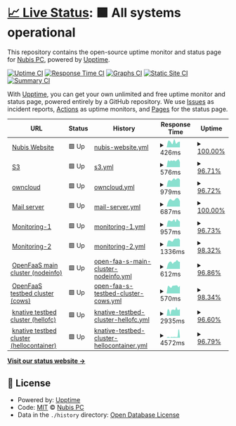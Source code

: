 # [📈 Live Status](https://uptime.nephos.gr): <!--live status--> **🟩 All systems operational**

This repository contains the open-source uptime monitor and status page for [Nubis PC](https://uptime.nephos.gr), powered by [Upptime](https://github.com/upptime/upptime).

[![Uptime CI](https://github.com/nubispc/upptime/workflows/Uptime%20CI/badge.svg)](https://github.com/nubispc/upptime/actions?query=workflow%3A%22Uptime+CI%22)
[![Response Time CI](https://github.com/nubispc/upptime/workflows/Response%20Time%20CI/badge.svg)](https://github.com/nubispc/upptime/actions?query=workflow%3A%22Response+Time+CI%22)
[![Graphs CI](https://github.com/nubispc/upptime/workflows/Graphs%20CI/badge.svg)](https://github.com/nubispc/upptime/actions?query=workflow%3A%22Graphs+CI%22)
[![Static Site CI](https://github.com/nubispc/upptime/workflows/Static%20Site%20CI/badge.svg)](https://github.com/nubispc/upptime/actions?query=workflow%3A%22Static+Site+CI%22)
[![Summary CI](https://github.com/nubispc/upptime/workflows/Summary%20CI/badge.svg)](https://github.com/nubispc/upptime/actions?query=workflow%3A%22Summary+CI%22)

With [Upptime](https://upptime.js.org), you can get your own unlimited and free uptime monitor and status page, powered entirely by a GitHub repository. We use [Issues](https://github.com/nubispc/upptime/issues) as incident reports, [Actions](https://github.com/nubispc/upptime/actions) as uptime monitors, and [Pages](https://uptime.nephos.gr) for the status page.

<!--start: status pages-->
<!-- This summary is generated by Upptime (https://github.com/upptime/upptime) -->
<!-- Do not edit this manually, your changes will be overwritten -->
<!-- prettier-ignore -->
| URL | Status | History | Response Time | Uptime |
| --- | ------ | ------- | ------------- | ------ |
| <img alt="" src="https://icons.duckduckgo.com/ip3/nubis-pc.eu.ico" height="13"> [Nubis Website](https://nubis-pc.eu) | 🟩 Up | [nubis-website.yml](https://github.com/nubispc/upptime/commits/HEAD/history/nubis-website.yml) | <details><summary><img alt="Response time graph" src="./graphs/nubis-website/response-time-week.png" height="20"> 426ms</summary><br><a href="https://uptime.nephos.gr/history/nubis-website"><img alt="Response time 387" src="https://img.shields.io/endpoint?url=https%3A%2F%2Fraw.githubusercontent.com%2Fnubispc%2Fupptime%2FHEAD%2Fapi%2Fnubis-website%2Fresponse-time.json"></a><br><a href="https://uptime.nephos.gr/history/nubis-website"><img alt="24-hour response time 447" src="https://img.shields.io/endpoint?url=https%3A%2F%2Fraw.githubusercontent.com%2Fnubispc%2Fupptime%2FHEAD%2Fapi%2Fnubis-website%2Fresponse-time-day.json"></a><br><a href="https://uptime.nephos.gr/history/nubis-website"><img alt="7-day response time 426" src="https://img.shields.io/endpoint?url=https%3A%2F%2Fraw.githubusercontent.com%2Fnubispc%2Fupptime%2FHEAD%2Fapi%2Fnubis-website%2Fresponse-time-week.json"></a><br><a href="https://uptime.nephos.gr/history/nubis-website"><img alt="30-day response time 419" src="https://img.shields.io/endpoint?url=https%3A%2F%2Fraw.githubusercontent.com%2Fnubispc%2Fupptime%2FHEAD%2Fapi%2Fnubis-website%2Fresponse-time-month.json"></a><br><a href="https://uptime.nephos.gr/history/nubis-website"><img alt="1-year response time 387" src="https://img.shields.io/endpoint?url=https%3A%2F%2Fraw.githubusercontent.com%2Fnubispc%2Fupptime%2FHEAD%2Fapi%2Fnubis-website%2Fresponse-time-year.json"></a></details> | <details><summary><a href="https://uptime.nephos.gr/history/nubis-website">100.00%</a></summary><a href="https://uptime.nephos.gr/history/nubis-website"><img alt="All-time uptime 99.93%" src="https://img.shields.io/endpoint?url=https%3A%2F%2Fraw.githubusercontent.com%2Fnubispc%2Fupptime%2FHEAD%2Fapi%2Fnubis-website%2Fuptime.json"></a><br><a href="https://uptime.nephos.gr/history/nubis-website"><img alt="24-hour uptime 100.00%" src="https://img.shields.io/endpoint?url=https%3A%2F%2Fraw.githubusercontent.com%2Fnubispc%2Fupptime%2FHEAD%2Fapi%2Fnubis-website%2Fuptime-day.json"></a><br><a href="https://uptime.nephos.gr/history/nubis-website"><img alt="7-day uptime 100.00%" src="https://img.shields.io/endpoint?url=https%3A%2F%2Fraw.githubusercontent.com%2Fnubispc%2Fupptime%2FHEAD%2Fapi%2Fnubis-website%2Fuptime-week.json"></a><br><a href="https://uptime.nephos.gr/history/nubis-website"><img alt="30-day uptime 99.93%" src="https://img.shields.io/endpoint?url=https%3A%2F%2Fraw.githubusercontent.com%2Fnubispc%2Fupptime%2FHEAD%2Fapi%2Fnubis-website%2Fuptime-month.json"></a><br><a href="https://uptime.nephos.gr/history/nubis-website"><img alt="1-year uptime 99.93%" src="https://img.shields.io/endpoint?url=https%3A%2F%2Fraw.githubusercontent.com%2Fnubispc%2Fupptime%2FHEAD%2Fapi%2Fnubis-website%2Fuptime-year.json"></a></details>
| <img alt="" src="https://icons.duckduckgo.com/ip3/s3.nbfc.io.ico" height="13"> [S3](https://s3.nbfc.io) | 🟩 Up | [s3.yml](https://github.com/nubispc/upptime/commits/HEAD/history/s3.yml) | <details><summary><img alt="Response time graph" src="./graphs/s3/response-time-week.png" height="20"> 576ms</summary><br><a href="https://uptime.nephos.gr/history/s3"><img alt="Response time 614" src="https://img.shields.io/endpoint?url=https%3A%2F%2Fraw.githubusercontent.com%2Fnubispc%2Fupptime%2FHEAD%2Fapi%2Fs3%2Fresponse-time.json"></a><br><a href="https://uptime.nephos.gr/history/s3"><img alt="24-hour response time 574" src="https://img.shields.io/endpoint?url=https%3A%2F%2Fraw.githubusercontent.com%2Fnubispc%2Fupptime%2FHEAD%2Fapi%2Fs3%2Fresponse-time-day.json"></a><br><a href="https://uptime.nephos.gr/history/s3"><img alt="7-day response time 576" src="https://img.shields.io/endpoint?url=https%3A%2F%2Fraw.githubusercontent.com%2Fnubispc%2Fupptime%2FHEAD%2Fapi%2Fs3%2Fresponse-time-week.json"></a><br><a href="https://uptime.nephos.gr/history/s3"><img alt="30-day response time 601" src="https://img.shields.io/endpoint?url=https%3A%2F%2Fraw.githubusercontent.com%2Fnubispc%2Fupptime%2FHEAD%2Fapi%2Fs3%2Fresponse-time-month.json"></a><br><a href="https://uptime.nephos.gr/history/s3"><img alt="1-year response time 614" src="https://img.shields.io/endpoint?url=https%3A%2F%2Fraw.githubusercontent.com%2Fnubispc%2Fupptime%2FHEAD%2Fapi%2Fs3%2Fresponse-time-year.json"></a></details> | <details><summary><a href="https://uptime.nephos.gr/history/s3">96.71%</a></summary><a href="https://uptime.nephos.gr/history/s3"><img alt="All-time uptime 99.31%" src="https://img.shields.io/endpoint?url=https%3A%2F%2Fraw.githubusercontent.com%2Fnubispc%2Fupptime%2FHEAD%2Fapi%2Fs3%2Fuptime.json"></a><br><a href="https://uptime.nephos.gr/history/s3"><img alt="24-hour uptime 93.07%" src="https://img.shields.io/endpoint?url=https%3A%2F%2Fraw.githubusercontent.com%2Fnubispc%2Fupptime%2FHEAD%2Fapi%2Fs3%2Fuptime-day.json"></a><br><a href="https://uptime.nephos.gr/history/s3"><img alt="7-day uptime 96.71%" src="https://img.shields.io/endpoint?url=https%3A%2F%2Fraw.githubusercontent.com%2Fnubispc%2Fupptime%2FHEAD%2Fapi%2Fs3%2Fuptime-week.json"></a><br><a href="https://uptime.nephos.gr/history/s3"><img alt="30-day uptime 98.59%" src="https://img.shields.io/endpoint?url=https%3A%2F%2Fraw.githubusercontent.com%2Fnubispc%2Fupptime%2FHEAD%2Fapi%2Fs3%2Fuptime-month.json"></a><br><a href="https://uptime.nephos.gr/history/s3"><img alt="1-year uptime 99.31%" src="https://img.shields.io/endpoint?url=https%3A%2F%2Fraw.githubusercontent.com%2Fnubispc%2Fupptime%2FHEAD%2Fapi%2Fs3%2Fuptime-year.json"></a></details>
| <img alt="" src="https://icons.duckduckgo.com/ip3/owncloud.nbfc.io.ico" height="13"> [owncloud](https://owncloud.nbfc.io) | 🟩 Up | [owncloud.yml](https://github.com/nubispc/upptime/commits/HEAD/history/owncloud.yml) | <details><summary><img alt="Response time graph" src="./graphs/owncloud/response-time-week.png" height="20"> 979ms</summary><br><a href="https://uptime.nephos.gr/history/owncloud"><img alt="Response time 973" src="https://img.shields.io/endpoint?url=https%3A%2F%2Fraw.githubusercontent.com%2Fnubispc%2Fupptime%2FHEAD%2Fapi%2Fowncloud%2Fresponse-time.json"></a><br><a href="https://uptime.nephos.gr/history/owncloud"><img alt="24-hour response time 1055" src="https://img.shields.io/endpoint?url=https%3A%2F%2Fraw.githubusercontent.com%2Fnubispc%2Fupptime%2FHEAD%2Fapi%2Fowncloud%2Fresponse-time-day.json"></a><br><a href="https://uptime.nephos.gr/history/owncloud"><img alt="7-day response time 979" src="https://img.shields.io/endpoint?url=https%3A%2F%2Fraw.githubusercontent.com%2Fnubispc%2Fupptime%2FHEAD%2Fapi%2Fowncloud%2Fresponse-time-week.json"></a><br><a href="https://uptime.nephos.gr/history/owncloud"><img alt="30-day response time 951" src="https://img.shields.io/endpoint?url=https%3A%2F%2Fraw.githubusercontent.com%2Fnubispc%2Fupptime%2FHEAD%2Fapi%2Fowncloud%2Fresponse-time-month.json"></a><br><a href="https://uptime.nephos.gr/history/owncloud"><img alt="1-year response time 973" src="https://img.shields.io/endpoint?url=https%3A%2F%2Fraw.githubusercontent.com%2Fnubispc%2Fupptime%2FHEAD%2Fapi%2Fowncloud%2Fresponse-time-year.json"></a></details> | <details><summary><a href="https://uptime.nephos.gr/history/owncloud">96.72%</a></summary><a href="https://uptime.nephos.gr/history/owncloud"><img alt="All-time uptime 98.18%" src="https://img.shields.io/endpoint?url=https%3A%2F%2Fraw.githubusercontent.com%2Fnubispc%2Fupptime%2FHEAD%2Fapi%2Fowncloud%2Fuptime.json"></a><br><a href="https://uptime.nephos.gr/history/owncloud"><img alt="24-hour uptime 93.11%" src="https://img.shields.io/endpoint?url=https%3A%2F%2Fraw.githubusercontent.com%2Fnubispc%2Fupptime%2FHEAD%2Fapi%2Fowncloud%2Fuptime-day.json"></a><br><a href="https://uptime.nephos.gr/history/owncloud"><img alt="7-day uptime 96.72%" src="https://img.shields.io/endpoint?url=https%3A%2F%2Fraw.githubusercontent.com%2Fnubispc%2Fupptime%2FHEAD%2Fapi%2Fowncloud%2Fuptime-week.json"></a><br><a href="https://uptime.nephos.gr/history/owncloud"><img alt="30-day uptime 97.72%" src="https://img.shields.io/endpoint?url=https%3A%2F%2Fraw.githubusercontent.com%2Fnubispc%2Fupptime%2FHEAD%2Fapi%2Fowncloud%2Fuptime-month.json"></a><br><a href="https://uptime.nephos.gr/history/owncloud"><img alt="1-year uptime 98.18%" src="https://img.shields.io/endpoint?url=https%3A%2F%2Fraw.githubusercontent.com%2Fnubispc%2Fupptime%2FHEAD%2Fapi%2Fowncloud%2Fuptime-year.json"></a></details>
| <img alt="" src="https://icons.duckduckgo.com/ip3/mail.nubificus.co.uk.ico" height="13"> [Mail server](https://mail.nubificus.co.uk) | 🟩 Up | [mail-server.yml](https://github.com/nubispc/upptime/commits/HEAD/history/mail-server.yml) | <details><summary><img alt="Response time graph" src="./graphs/mail-server/response-time-week.png" height="20"> 687ms</summary><br><a href="https://uptime.nephos.gr/history/mail-server"><img alt="Response time 708" src="https://img.shields.io/endpoint?url=https%3A%2F%2Fraw.githubusercontent.com%2Fnubispc%2Fupptime%2FHEAD%2Fapi%2Fmail-server%2Fresponse-time.json"></a><br><a href="https://uptime.nephos.gr/history/mail-server"><img alt="24-hour response time 538" src="https://img.shields.io/endpoint?url=https%3A%2F%2Fraw.githubusercontent.com%2Fnubispc%2Fupptime%2FHEAD%2Fapi%2Fmail-server%2Fresponse-time-day.json"></a><br><a href="https://uptime.nephos.gr/history/mail-server"><img alt="7-day response time 687" src="https://img.shields.io/endpoint?url=https%3A%2F%2Fraw.githubusercontent.com%2Fnubispc%2Fupptime%2FHEAD%2Fapi%2Fmail-server%2Fresponse-time-week.json"></a><br><a href="https://uptime.nephos.gr/history/mail-server"><img alt="30-day response time 692" src="https://img.shields.io/endpoint?url=https%3A%2F%2Fraw.githubusercontent.com%2Fnubispc%2Fupptime%2FHEAD%2Fapi%2Fmail-server%2Fresponse-time-month.json"></a><br><a href="https://uptime.nephos.gr/history/mail-server"><img alt="1-year response time 708" src="https://img.shields.io/endpoint?url=https%3A%2F%2Fraw.githubusercontent.com%2Fnubispc%2Fupptime%2FHEAD%2Fapi%2Fmail-server%2Fresponse-time-year.json"></a></details> | <details><summary><a href="https://uptime.nephos.gr/history/mail-server">100.00%</a></summary><a href="https://uptime.nephos.gr/history/mail-server"><img alt="All-time uptime 100.00%" src="https://img.shields.io/endpoint?url=https%3A%2F%2Fraw.githubusercontent.com%2Fnubispc%2Fupptime%2FHEAD%2Fapi%2Fmail-server%2Fuptime.json"></a><br><a href="https://uptime.nephos.gr/history/mail-server"><img alt="24-hour uptime 100.00%" src="https://img.shields.io/endpoint?url=https%3A%2F%2Fraw.githubusercontent.com%2Fnubispc%2Fupptime%2FHEAD%2Fapi%2Fmail-server%2Fuptime-day.json"></a><br><a href="https://uptime.nephos.gr/history/mail-server"><img alt="7-day uptime 100.00%" src="https://img.shields.io/endpoint?url=https%3A%2F%2Fraw.githubusercontent.com%2Fnubispc%2Fupptime%2FHEAD%2Fapi%2Fmail-server%2Fuptime-week.json"></a><br><a href="https://uptime.nephos.gr/history/mail-server"><img alt="30-day uptime 100.00%" src="https://img.shields.io/endpoint?url=https%3A%2F%2Fraw.githubusercontent.com%2Fnubispc%2Fupptime%2FHEAD%2Fapi%2Fmail-server%2Fuptime-month.json"></a><br><a href="https://uptime.nephos.gr/history/mail-server"><img alt="1-year uptime 100.00%" src="https://img.shields.io/endpoint?url=https%3A%2F%2Fraw.githubusercontent.com%2Fnubispc%2Fupptime%2FHEAD%2Fapi%2Fmail-server%2Fuptime-year.json"></a></details>
| <img alt="" src="https://icons.duckduckgo.com/ip3/monit.nubificus.co.uk.ico" height="13"> [Monitoring-1](https://monit.nubificus.co.uk) | 🟩 Up | [monitoring-1.yml](https://github.com/nubispc/upptime/commits/HEAD/history/monitoring-1.yml) | <details><summary><img alt="Response time graph" src="./graphs/monitoring-1/response-time-week.png" height="20"> 957ms</summary><br><a href="https://uptime.nephos.gr/history/monitoring-1"><img alt="Response time 1025" src="https://img.shields.io/endpoint?url=https%3A%2F%2Fraw.githubusercontent.com%2Fnubispc%2Fupptime%2FHEAD%2Fapi%2Fmonitoring-1%2Fresponse-time.json"></a><br><a href="https://uptime.nephos.gr/history/monitoring-1"><img alt="24-hour response time 908" src="https://img.shields.io/endpoint?url=https%3A%2F%2Fraw.githubusercontent.com%2Fnubispc%2Fupptime%2FHEAD%2Fapi%2Fmonitoring-1%2Fresponse-time-day.json"></a><br><a href="https://uptime.nephos.gr/history/monitoring-1"><img alt="7-day response time 957" src="https://img.shields.io/endpoint?url=https%3A%2F%2Fraw.githubusercontent.com%2Fnubispc%2Fupptime%2FHEAD%2Fapi%2Fmonitoring-1%2Fresponse-time-week.json"></a><br><a href="https://uptime.nephos.gr/history/monitoring-1"><img alt="30-day response time 1038" src="https://img.shields.io/endpoint?url=https%3A%2F%2Fraw.githubusercontent.com%2Fnubispc%2Fupptime%2FHEAD%2Fapi%2Fmonitoring-1%2Fresponse-time-month.json"></a><br><a href="https://uptime.nephos.gr/history/monitoring-1"><img alt="1-year response time 1025" src="https://img.shields.io/endpoint?url=https%3A%2F%2Fraw.githubusercontent.com%2Fnubispc%2Fupptime%2FHEAD%2Fapi%2Fmonitoring-1%2Fresponse-time-year.json"></a></details> | <details><summary><a href="https://uptime.nephos.gr/history/monitoring-1">96.73%</a></summary><a href="https://uptime.nephos.gr/history/monitoring-1"><img alt="All-time uptime 98.88%" src="https://img.shields.io/endpoint?url=https%3A%2F%2Fraw.githubusercontent.com%2Fnubispc%2Fupptime%2FHEAD%2Fapi%2Fmonitoring-1%2Fuptime.json"></a><br><a href="https://uptime.nephos.gr/history/monitoring-1"><img alt="24-hour uptime 93.14%" src="https://img.shields.io/endpoint?url=https%3A%2F%2Fraw.githubusercontent.com%2Fnubispc%2Fupptime%2FHEAD%2Fapi%2Fmonitoring-1%2Fuptime-day.json"></a><br><a href="https://uptime.nephos.gr/history/monitoring-1"><img alt="7-day uptime 96.73%" src="https://img.shields.io/endpoint?url=https%3A%2F%2Fraw.githubusercontent.com%2Fnubispc%2Fupptime%2FHEAD%2Fapi%2Fmonitoring-1%2Fuptime-week.json"></a><br><a href="https://uptime.nephos.gr/history/monitoring-1"><img alt="30-day uptime 97.73%" src="https://img.shields.io/endpoint?url=https%3A%2F%2Fraw.githubusercontent.com%2Fnubispc%2Fupptime%2FHEAD%2Fapi%2Fmonitoring-1%2Fuptime-month.json"></a><br><a href="https://uptime.nephos.gr/history/monitoring-1"><img alt="1-year uptime 98.88%" src="https://img.shields.io/endpoint?url=https%3A%2F%2Fraw.githubusercontent.com%2Fnubispc%2Fupptime%2FHEAD%2Fapi%2Fmonitoring-1%2Fuptime-year.json"></a></details>
| <img alt="" src="https://icons.duckduckgo.com/ip3/grafana.nephos.gr.ico" height="13"> [Monitoring-2](https://grafana.nephos.gr) | 🟩 Up | [monitoring-2.yml](https://github.com/nubispc/upptime/commits/HEAD/history/monitoring-2.yml) | <details><summary><img alt="Response time graph" src="./graphs/monitoring-2/response-time-week.png" height="20"> 1336ms</summary><br><a href="https://uptime.nephos.gr/history/monitoring-2"><img alt="Response time 1664" src="https://img.shields.io/endpoint?url=https%3A%2F%2Fraw.githubusercontent.com%2Fnubispc%2Fupptime%2FHEAD%2Fapi%2Fmonitoring-2%2Fresponse-time.json"></a><br><a href="https://uptime.nephos.gr/history/monitoring-2"><img alt="24-hour response time 1480" src="https://img.shields.io/endpoint?url=https%3A%2F%2Fraw.githubusercontent.com%2Fnubispc%2Fupptime%2FHEAD%2Fapi%2Fmonitoring-2%2Fresponse-time-day.json"></a><br><a href="https://uptime.nephos.gr/history/monitoring-2"><img alt="7-day response time 1336" src="https://img.shields.io/endpoint?url=https%3A%2F%2Fraw.githubusercontent.com%2Fnubispc%2Fupptime%2FHEAD%2Fapi%2Fmonitoring-2%2Fresponse-time-week.json"></a><br><a href="https://uptime.nephos.gr/history/monitoring-2"><img alt="30-day response time 2036" src="https://img.shields.io/endpoint?url=https%3A%2F%2Fraw.githubusercontent.com%2Fnubispc%2Fupptime%2FHEAD%2Fapi%2Fmonitoring-2%2Fresponse-time-month.json"></a><br><a href="https://uptime.nephos.gr/history/monitoring-2"><img alt="1-year response time 1664" src="https://img.shields.io/endpoint?url=https%3A%2F%2Fraw.githubusercontent.com%2Fnubispc%2Fupptime%2FHEAD%2Fapi%2Fmonitoring-2%2Fresponse-time-year.json"></a></details> | <details><summary><a href="https://uptime.nephos.gr/history/monitoring-2">98.32%</a></summary><a href="https://uptime.nephos.gr/history/monitoring-2"><img alt="All-time uptime 89.76%" src="https://img.shields.io/endpoint?url=https%3A%2F%2Fraw.githubusercontent.com%2Fnubispc%2Fupptime%2FHEAD%2Fapi%2Fmonitoring-2%2Fuptime.json"></a><br><a href="https://uptime.nephos.gr/history/monitoring-2"><img alt="24-hour uptime 92.03%" src="https://img.shields.io/endpoint?url=https%3A%2F%2Fraw.githubusercontent.com%2Fnubispc%2Fupptime%2FHEAD%2Fapi%2Fmonitoring-2%2Fuptime-day.json"></a><br><a href="https://uptime.nephos.gr/history/monitoring-2"><img alt="7-day uptime 98.32%" src="https://img.shields.io/endpoint?url=https%3A%2F%2Fraw.githubusercontent.com%2Fnubispc%2Fupptime%2FHEAD%2Fapi%2Fmonitoring-2%2Fuptime-week.json"></a><br><a href="https://uptime.nephos.gr/history/monitoring-2"><img alt="30-day uptime 92.76%" src="https://img.shields.io/endpoint?url=https%3A%2F%2Fraw.githubusercontent.com%2Fnubispc%2Fupptime%2FHEAD%2Fapi%2Fmonitoring-2%2Fuptime-month.json"></a><br><a href="https://uptime.nephos.gr/history/monitoring-2"><img alt="1-year uptime 89.76%" src="https://img.shields.io/endpoint?url=https%3A%2F%2Fraw.githubusercontent.com%2Fnubispc%2Fupptime%2FHEAD%2Fapi%2Fmonitoring-2%2Fuptime-year.json"></a></details>
| <img alt="" src="https://icons.duckduckgo.com/ip3/openfaas.nbfc.io.ico" height="13"> [OpenFaaS main cluster (nodeinfo)](https://openfaas.nbfc.io/function/nodeinfo) | 🟩 Up | [open-faa-s-main-cluster-nodeinfo.yml](https://github.com/nubispc/upptime/commits/HEAD/history/open-faa-s-main-cluster-nodeinfo.yml) | <details><summary><img alt="Response time graph" src="./graphs/open-faa-s-main-cluster-nodeinfo/response-time-week.png" height="20"> 612ms</summary><br><a href="https://uptime.nephos.gr/history/open-faa-s-main-cluster-nodeinfo"><img alt="Response time 617" src="https://img.shields.io/endpoint?url=https%3A%2F%2Fraw.githubusercontent.com%2Fnubispc%2Fupptime%2FHEAD%2Fapi%2Fopen-faa-s-main-cluster-nodeinfo%2Fresponse-time.json"></a><br><a href="https://uptime.nephos.gr/history/open-faa-s-main-cluster-nodeinfo"><img alt="24-hour response time 645" src="https://img.shields.io/endpoint?url=https%3A%2F%2Fraw.githubusercontent.com%2Fnubispc%2Fupptime%2FHEAD%2Fapi%2Fopen-faa-s-main-cluster-nodeinfo%2Fresponse-time-day.json"></a><br><a href="https://uptime.nephos.gr/history/open-faa-s-main-cluster-nodeinfo"><img alt="7-day response time 612" src="https://img.shields.io/endpoint?url=https%3A%2F%2Fraw.githubusercontent.com%2Fnubispc%2Fupptime%2FHEAD%2Fapi%2Fopen-faa-s-main-cluster-nodeinfo%2Fresponse-time-week.json"></a><br><a href="https://uptime.nephos.gr/history/open-faa-s-main-cluster-nodeinfo"><img alt="30-day response time 609" src="https://img.shields.io/endpoint?url=https%3A%2F%2Fraw.githubusercontent.com%2Fnubispc%2Fupptime%2FHEAD%2Fapi%2Fopen-faa-s-main-cluster-nodeinfo%2Fresponse-time-month.json"></a><br><a href="https://uptime.nephos.gr/history/open-faa-s-main-cluster-nodeinfo"><img alt="1-year response time 617" src="https://img.shields.io/endpoint?url=https%3A%2F%2Fraw.githubusercontent.com%2Fnubispc%2Fupptime%2FHEAD%2Fapi%2Fopen-faa-s-main-cluster-nodeinfo%2Fresponse-time-year.json"></a></details> | <details><summary><a href="https://uptime.nephos.gr/history/open-faa-s-main-cluster-nodeinfo">96.86%</a></summary><a href="https://uptime.nephos.gr/history/open-faa-s-main-cluster-nodeinfo"><img alt="All-time uptime 98.97%" src="https://img.shields.io/endpoint?url=https%3A%2F%2Fraw.githubusercontent.com%2Fnubispc%2Fupptime%2FHEAD%2Fapi%2Fopen-faa-s-main-cluster-nodeinfo%2Fuptime.json"></a><br><a href="https://uptime.nephos.gr/history/open-faa-s-main-cluster-nodeinfo"><img alt="24-hour uptime 92.07%" src="https://img.shields.io/endpoint?url=https%3A%2F%2Fraw.githubusercontent.com%2Fnubispc%2Fupptime%2FHEAD%2Fapi%2Fopen-faa-s-main-cluster-nodeinfo%2Fuptime-day.json"></a><br><a href="https://uptime.nephos.gr/history/open-faa-s-main-cluster-nodeinfo"><img alt="7-day uptime 96.86%" src="https://img.shields.io/endpoint?url=https%3A%2F%2Fraw.githubusercontent.com%2Fnubispc%2Fupptime%2FHEAD%2Fapi%2Fopen-faa-s-main-cluster-nodeinfo%2Fuptime-week.json"></a><br><a href="https://uptime.nephos.gr/history/open-faa-s-main-cluster-nodeinfo"><img alt="30-day uptime 98.65%" src="https://img.shields.io/endpoint?url=https%3A%2F%2Fraw.githubusercontent.com%2Fnubispc%2Fupptime%2FHEAD%2Fapi%2Fopen-faa-s-main-cluster-nodeinfo%2Fuptime-month.json"></a><br><a href="https://uptime.nephos.gr/history/open-faa-s-main-cluster-nodeinfo"><img alt="1-year uptime 98.97%" src="https://img.shields.io/endpoint?url=https%3A%2F%2Fraw.githubusercontent.com%2Fnubispc%2Fupptime%2FHEAD%2Fapi%2Fopen-faa-s-main-cluster-nodeinfo%2Fuptime-year.json"></a></details>
| <img alt="" src="https://icons.duckduckgo.com/ip3/openfaas.serrano.nbfc.io.ico" height="13"> [OpenFaaS testbed cluster (cows)](https://openfaas.serrano.nbfc.io/function/cows) | 🟩 Up | [open-faa-s-testbed-cluster-cows.yml](https://github.com/nubispc/upptime/commits/HEAD/history/open-faa-s-testbed-cluster-cows.yml) | <details><summary><img alt="Response time graph" src="./graphs/open-faa-s-testbed-cluster-cows/response-time-week.png" height="20"> 570ms</summary><br><a href="https://uptime.nephos.gr/history/open-faa-s-testbed-cluster-cows"><img alt="Response time 605" src="https://img.shields.io/endpoint?url=https%3A%2F%2Fraw.githubusercontent.com%2Fnubispc%2Fupptime%2FHEAD%2Fapi%2Fopen-faa-s-testbed-cluster-cows%2Fresponse-time.json"></a><br><a href="https://uptime.nephos.gr/history/open-faa-s-testbed-cluster-cows"><img alt="24-hour response time 549" src="https://img.shields.io/endpoint?url=https%3A%2F%2Fraw.githubusercontent.com%2Fnubispc%2Fupptime%2FHEAD%2Fapi%2Fopen-faa-s-testbed-cluster-cows%2Fresponse-time-day.json"></a><br><a href="https://uptime.nephos.gr/history/open-faa-s-testbed-cluster-cows"><img alt="7-day response time 570" src="https://img.shields.io/endpoint?url=https%3A%2F%2Fraw.githubusercontent.com%2Fnubispc%2Fupptime%2FHEAD%2Fapi%2Fopen-faa-s-testbed-cluster-cows%2Fresponse-time-week.json"></a><br><a href="https://uptime.nephos.gr/history/open-faa-s-testbed-cluster-cows"><img alt="30-day response time 575" src="https://img.shields.io/endpoint?url=https%3A%2F%2Fraw.githubusercontent.com%2Fnubispc%2Fupptime%2FHEAD%2Fapi%2Fopen-faa-s-testbed-cluster-cows%2Fresponse-time-month.json"></a><br><a href="https://uptime.nephos.gr/history/open-faa-s-testbed-cluster-cows"><img alt="1-year response time 605" src="https://img.shields.io/endpoint?url=https%3A%2F%2Fraw.githubusercontent.com%2Fnubispc%2Fupptime%2FHEAD%2Fapi%2Fopen-faa-s-testbed-cluster-cows%2Fresponse-time-year.json"></a></details> | <details><summary><a href="https://uptime.nephos.gr/history/open-faa-s-testbed-cluster-cows">98.34%</a></summary><a href="https://uptime.nephos.gr/history/open-faa-s-testbed-cluster-cows"><img alt="All-time uptime 89.71%" src="https://img.shields.io/endpoint?url=https%3A%2F%2Fraw.githubusercontent.com%2Fnubispc%2Fupptime%2FHEAD%2Fapi%2Fopen-faa-s-testbed-cluster-cows%2Fuptime.json"></a><br><a href="https://uptime.nephos.gr/history/open-faa-s-testbed-cluster-cows"><img alt="24-hour uptime 92.10%" src="https://img.shields.io/endpoint?url=https%3A%2F%2Fraw.githubusercontent.com%2Fnubispc%2Fupptime%2FHEAD%2Fapi%2Fopen-faa-s-testbed-cluster-cows%2Fuptime-day.json"></a><br><a href="https://uptime.nephos.gr/history/open-faa-s-testbed-cluster-cows"><img alt="7-day uptime 98.34%" src="https://img.shields.io/endpoint?url=https%3A%2F%2Fraw.githubusercontent.com%2Fnubispc%2Fupptime%2FHEAD%2Fapi%2Fopen-faa-s-testbed-cluster-cows%2Fuptime-week.json"></a><br><a href="https://uptime.nephos.gr/history/open-faa-s-testbed-cluster-cows"><img alt="30-day uptime 92.89%" src="https://img.shields.io/endpoint?url=https%3A%2F%2Fraw.githubusercontent.com%2Fnubispc%2Fupptime%2FHEAD%2Fapi%2Fopen-faa-s-testbed-cluster-cows%2Fuptime-month.json"></a><br><a href="https://uptime.nephos.gr/history/open-faa-s-testbed-cluster-cows"><img alt="1-year uptime 89.71%" src="https://img.shields.io/endpoint?url=https%3A%2F%2Fraw.githubusercontent.com%2Fnubispc%2Fupptime%2FHEAD%2Fapi%2Fopen-faa-s-testbed-cluster-cows%2Fuptime-year.json"></a></details>
| <img alt="" src="https://icons.duckduckgo.com/ip3/hellofc.default.knative.nbfc.io.ico" height="13"> [knative testbed cluster (hellofc)](https://hellofc.default.knative.nbfc.io) | 🟩 Up | [knative-testbed-cluster-hellofc.yml](https://github.com/nubispc/upptime/commits/HEAD/history/knative-testbed-cluster-hellofc.yml) | <details><summary><img alt="Response time graph" src="./graphs/knative-testbed-cluster-hellofc/response-time-week.png" height="20"> 2935ms</summary><br><a href="https://uptime.nephos.gr/history/knative-testbed-cluster-hellofc"><img alt="Response time 3964" src="https://img.shields.io/endpoint?url=https%3A%2F%2Fraw.githubusercontent.com%2Fnubispc%2Fupptime%2FHEAD%2Fapi%2Fknative-testbed-cluster-hellofc%2Fresponse-time.json"></a><br><a href="https://uptime.nephos.gr/history/knative-testbed-cluster-hellofc"><img alt="24-hour response time 3185" src="https://img.shields.io/endpoint?url=https%3A%2F%2Fraw.githubusercontent.com%2Fnubispc%2Fupptime%2FHEAD%2Fapi%2Fknative-testbed-cluster-hellofc%2Fresponse-time-day.json"></a><br><a href="https://uptime.nephos.gr/history/knative-testbed-cluster-hellofc"><img alt="7-day response time 2935" src="https://img.shields.io/endpoint?url=https%3A%2F%2Fraw.githubusercontent.com%2Fnubispc%2Fupptime%2FHEAD%2Fapi%2Fknative-testbed-cluster-hellofc%2Fresponse-time-week.json"></a><br><a href="https://uptime.nephos.gr/history/knative-testbed-cluster-hellofc"><img alt="30-day response time 3975" src="https://img.shields.io/endpoint?url=https%3A%2F%2Fraw.githubusercontent.com%2Fnubispc%2Fupptime%2FHEAD%2Fapi%2Fknative-testbed-cluster-hellofc%2Fresponse-time-month.json"></a><br><a href="https://uptime.nephos.gr/history/knative-testbed-cluster-hellofc"><img alt="1-year response time 3964" src="https://img.shields.io/endpoint?url=https%3A%2F%2Fraw.githubusercontent.com%2Fnubispc%2Fupptime%2FHEAD%2Fapi%2Fknative-testbed-cluster-hellofc%2Fresponse-time-year.json"></a></details> | <details><summary><a href="https://uptime.nephos.gr/history/knative-testbed-cluster-hellofc">96.60%</a></summary><a href="https://uptime.nephos.gr/history/knative-testbed-cluster-hellofc"><img alt="All-time uptime 77.35%" src="https://img.shields.io/endpoint?url=https%3A%2F%2Fraw.githubusercontent.com%2Fnubispc%2Fupptime%2FHEAD%2Fapi%2Fknative-testbed-cluster-hellofc%2Fuptime.json"></a><br><a href="https://uptime.nephos.gr/history/knative-testbed-cluster-hellofc"><img alt="24-hour uptime 88.79%" src="https://img.shields.io/endpoint?url=https%3A%2F%2Fraw.githubusercontent.com%2Fnubispc%2Fupptime%2FHEAD%2Fapi%2Fknative-testbed-cluster-hellofc%2Fuptime-day.json"></a><br><a href="https://uptime.nephos.gr/history/knative-testbed-cluster-hellofc"><img alt="7-day uptime 96.60%" src="https://img.shields.io/endpoint?url=https%3A%2F%2Fraw.githubusercontent.com%2Fnubispc%2Fupptime%2FHEAD%2Fapi%2Fknative-testbed-cluster-hellofc%2Fuptime-week.json"></a><br><a href="https://uptime.nephos.gr/history/knative-testbed-cluster-hellofc"><img alt="30-day uptime 86.85%" src="https://img.shields.io/endpoint?url=https%3A%2F%2Fraw.githubusercontent.com%2Fnubispc%2Fupptime%2FHEAD%2Fapi%2Fknative-testbed-cluster-hellofc%2Fuptime-month.json"></a><br><a href="https://uptime.nephos.gr/history/knative-testbed-cluster-hellofc"><img alt="1-year uptime 77.35%" src="https://img.shields.io/endpoint?url=https%3A%2F%2Fraw.githubusercontent.com%2Fnubispc%2Fupptime%2FHEAD%2Fapi%2Fknative-testbed-cluster-hellofc%2Fuptime-year.json"></a></details>
| <img alt="" src="https://icons.duckduckgo.com/ip3/hellocontainer.default.knative.nbfc.io.ico" height="13"> [knative testbed cluster (hellocontainer)](https://hellocontainer.default.knative.nbfc.io) | 🟩 Up | [knative-testbed-cluster-hellocontainer.yml](https://github.com/nubispc/upptime/commits/HEAD/history/knative-testbed-cluster-hellocontainer.yml) | <details><summary><img alt="Response time graph" src="./graphs/knative-testbed-cluster-hellocontainer/response-time-week.png" height="20"> 4572ms</summary><br><a href="https://uptime.nephos.gr/history/knative-testbed-cluster-hellocontainer"><img alt="Response time 3261" src="https://img.shields.io/endpoint?url=https%3A%2F%2Fraw.githubusercontent.com%2Fnubispc%2Fupptime%2FHEAD%2Fapi%2Fknative-testbed-cluster-hellocontainer%2Fresponse-time.json"></a><br><a href="https://uptime.nephos.gr/history/knative-testbed-cluster-hellocontainer"><img alt="24-hour response time 15415" src="https://img.shields.io/endpoint?url=https%3A%2F%2Fraw.githubusercontent.com%2Fnubispc%2Fupptime%2FHEAD%2Fapi%2Fknative-testbed-cluster-hellocontainer%2Fresponse-time-day.json"></a><br><a href="https://uptime.nephos.gr/history/knative-testbed-cluster-hellocontainer"><img alt="7-day response time 4572" src="https://img.shields.io/endpoint?url=https%3A%2F%2Fraw.githubusercontent.com%2Fnubispc%2Fupptime%2FHEAD%2Fapi%2Fknative-testbed-cluster-hellocontainer%2Fresponse-time-week.json"></a><br><a href="https://uptime.nephos.gr/history/knative-testbed-cluster-hellocontainer"><img alt="30-day response time 2941" src="https://img.shields.io/endpoint?url=https%3A%2F%2Fraw.githubusercontent.com%2Fnubispc%2Fupptime%2FHEAD%2Fapi%2Fknative-testbed-cluster-hellocontainer%2Fresponse-time-month.json"></a><br><a href="https://uptime.nephos.gr/history/knative-testbed-cluster-hellocontainer"><img alt="1-year response time 3261" src="https://img.shields.io/endpoint?url=https%3A%2F%2Fraw.githubusercontent.com%2Fnubispc%2Fupptime%2FHEAD%2Fapi%2Fknative-testbed-cluster-hellocontainer%2Fresponse-time-year.json"></a></details> | <details><summary><a href="https://uptime.nephos.gr/history/knative-testbed-cluster-hellocontainer">96.79%</a></summary><a href="https://uptime.nephos.gr/history/knative-testbed-cluster-hellocontainer"><img alt="All-time uptime 88.48%" src="https://img.shields.io/endpoint?url=https%3A%2F%2Fraw.githubusercontent.com%2Fnubispc%2Fupptime%2FHEAD%2Fapi%2Fknative-testbed-cluster-hellocontainer%2Fuptime.json"></a><br><a href="https://uptime.nephos.gr/history/knative-testbed-cluster-hellocontainer"><img alt="24-hour uptime 89.81%" src="https://img.shields.io/endpoint?url=https%3A%2F%2Fraw.githubusercontent.com%2Fnubispc%2Fupptime%2FHEAD%2Fapi%2Fknative-testbed-cluster-hellocontainer%2Fuptime-day.json"></a><br><a href="https://uptime.nephos.gr/history/knative-testbed-cluster-hellocontainer"><img alt="7-day uptime 96.79%" src="https://img.shields.io/endpoint?url=https%3A%2F%2Fraw.githubusercontent.com%2Fnubispc%2Fupptime%2FHEAD%2Fapi%2Fknative-testbed-cluster-hellocontainer%2Fuptime-week.json"></a><br><a href="https://uptime.nephos.gr/history/knative-testbed-cluster-hellocontainer"><img alt="30-day uptime 89.99%" src="https://img.shields.io/endpoint?url=https%3A%2F%2Fraw.githubusercontent.com%2Fnubispc%2Fupptime%2FHEAD%2Fapi%2Fknative-testbed-cluster-hellocontainer%2Fuptime-month.json"></a><br><a href="https://uptime.nephos.gr/history/knative-testbed-cluster-hellocontainer"><img alt="1-year uptime 88.48%" src="https://img.shields.io/endpoint?url=https%3A%2F%2Fraw.githubusercontent.com%2Fnubispc%2Fupptime%2FHEAD%2Fapi%2Fknative-testbed-cluster-hellocontainer%2Fuptime-year.json"></a></details>

<!--end: status pages-->

[**Visit our status website →**](https://uptime.nephos.gr)

## 📄 License

- Powered by: [Upptime](https://github.com/upptime/upptime)
- Code: [MIT](./LICENSE) © [Nubis PC](https://uptime.nephos.gr)
- Data in the `./history` directory: [Open Database License](https://opendatacommons.org/licenses/odbl/1-0/)
